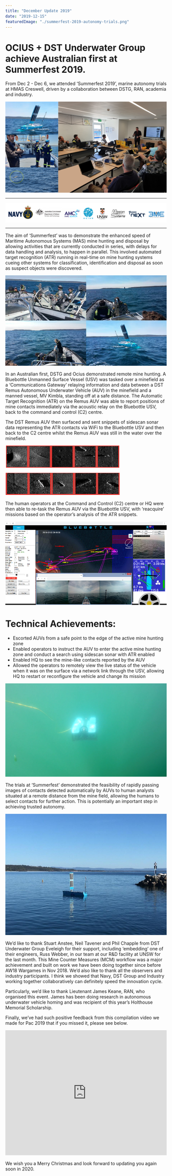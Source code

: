 ```yaml
---
title: "December Update 2019"
date: "2019-12-15"
featuredImage: "./summerfest-2019-autonomy-trials.png"
---
```


# OCIUS + DST Underwater Group achieve Australian first at Summerfest 2019.

From Dec 2 - Dec 6, we attended ‘Summerfest 2019’, marine autonomy trials at HMAS Creswell, driven by a collaboration between DSTG, RAN, academia and industry.

![This activity involved two Autonomous Underwater Vehicle (AUVs), a Bluebottle Unmanned Surface Vessel (USV), support boats, support personnel and observers - photos courtesy of 3ME Technology](./summerfest-2019-autonomy-trials.png)

____

![](./summerfest-2019-partners.png)
____

The aim of ‘Summerfest’ was to demonstrate the enhanced speed of Maritime Autonomous Systems (MAS) mine hunting and disposal by allowing activities that are currently conducted in series, with delays for data handling and analysis, to happen in parallel.  This involved automated target recognition (ATR) running in real-time on mine hunting systems cueing other systems for classification, identification and disposal as soon as suspect objects were discovered.

![Photos courtesy of Mission Systems](./remote-mine-hunting.png)

In an Australian first, DSTG and Ocius demonstrated remote mine hunting. A Bluebottle Unmanned Surface Vessel (USV) was tasked over a minefield as a ‘Communications Gateway’ relaying information and data between a DST Remus Autonomous Underwater Vehicle (AUV) in the minefield and a manned vessel, MV Kimbla, standing off at a safe distance. The Automatic Target Recognition (ATR) on the Remus AUV was able to report positions of mine contacts immediately via the acoustic relay on the Bluebottle USV, back to the command and control (C2) centre.

The DST Remus AUV then surfaced and sent snippets of sidescan sonar data representing the ATR contacts via WiFi to the Bluebottle USV and then back to the C2 centre whilst the Remus AUV was still in the water over the minefield.

![Snippets from the Remus AUV while surfaced in the minefield, transmitted via Wi-Fi to the USV over the minefield and then relayed to the manned support vessel, MV Kimbla standing off, safely out of range](./remus-auv.png)

The human operators at the Command and Control (C2) centre or HQ were then able to re-task the Remus AUV via the Bluebottle USV, with ‘reacquire’ missions based on the operator’s analysis of the ATR snippets. 

![Bluebottle mission control software which was adopted for use as a Common Control System](./bluebottle-mission-control.jpeg)

# Technical Achievements:
* Escorted AUVs from a safe point to the edge of the active mine hunting zone
* Enabled operators to instruct the AUV to enter the active mine hunting zone and conduct a search using sidescan sonar with ATR enabled
* Enabled HQ to see the mine-like contacts reported by the AUV
* Allowed the operators to remotely view the live status of the vehicle when it was on the surface via a network link through the USV, allowing HQ to restart or reconfigure the vehicle and change its mission

![The Bluebottle USV also deployed a Remote Operated Vehicle (ROV) which was controlled manually by a human at safe distance](./blutbottle-deploys-rov.png)

The trials at ‘Summerfest’ demonstrated the feasibility of rapidly passing images of contacts detected automatically by AUVs to human analysts situated at a remote distance from the mine field, allowing the humans to select contacts for further action. This is potentially an important step in achieving trusted autonomy.

![Bluebottle USV ‘Bob’ setting off to persistently monitor Autonomous Underwater Vehicles (AUVs)](./bob-monitors-auvs.jpg)

We’d like to thank Stuart Anstee, Neil Tavener and Phil Chapple from DST Underwater Group Eveleigh for their support, including ‘embedding’ one of their engineers, Russ Webber, in our team at our R&D facility at UNSW for the last month. This Mine Counter Measures (MCM) workflow was a major achievement and built on work we have been doing together since before AW18 Wargames in Nov 2018.
We’d also like to thank all the observers and industry participants. I think we showed that Navy, DST Group and Industry working together collaboratively can definitely speed the innovation cycle. 

Particularly, we’d like to thank Lieutenant James Keane, RAN, who organised this event. James has been doing research in autonomous underwater vehicle homing and was recipient of this year’s Holthouse Memorial Scholarship. 

Finally, we’ve had such positive feedback from this compilation video we made for Pac 2019 that if you missed it, please see below.

<iframe width="100%" height="390" src="https://www.youtube.com/embed/7vhvKcc-UPk" frameborder="0" allow="accelerometer; autoplay; encrypted-media; gyroscope; picture-in-picture" allowfullscreen></iframe>

We wish you a Merry Christmas and look forward to updating you again soon in 2020.